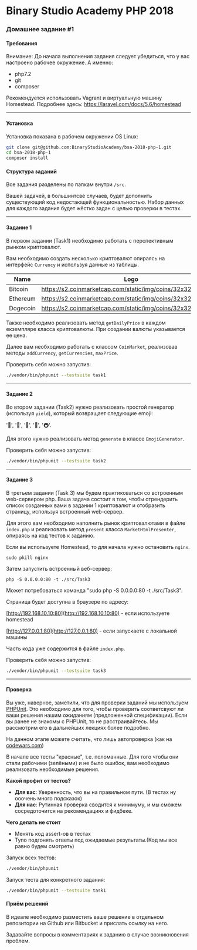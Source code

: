 Binary Studio Academy PHP 2018
====

### Домашнее задание #1

#### Требования

Внимание: До начала выполнения задания следует убедиться, что у вас настроено рабочее окружение.
А именно:
 - php7.2
 - git
 - composer

Рекомендуется использовать Vagrant и виртуальную машину Homestead.
Подробнее здесь: https://laravel.com/docs/5.6/homestead

***

#### Установка

Установка показана в рабочем окружении OS Linux:

```bash
git clone git@github.com:BinaryStudioAcademy/bsa-2018-php-1.git
cd bsa-2018-php-1
composer install
```

#### Структура заданий

Все задания разделены по папкам внутри `/src`.

Вашей задачей, в большинтсве случаев, будет дополнить существующий код недостающей
функциональностью.
Набор данных для каждого задания будет жёстко задан с целью проверки в тестах.

***

#### Задание 1

В первом задании (Task1) необходимо работать с перспективным рынком криптовалют.

Вам необходимо создать несколько криптовалют опираясь на интерфейс `Currency` и используя данные из таблицы.

| Name      | Logo
|-----------|--------------------------------------------------------------|
| Bitcoin   | https://s2.coinmarketcap.com/static/img/coins/32x32/1.png    |
| Ethereum  | https://s2.coinmarketcap.com/static/img/coins/32x32/1027.png |
| Dogecoin  | https://s2.coinmarketcap.com/static/img/coins/32x32/74.png   |

Также необходимо реализовать метод `getDailyPrice` в каждом екземпляре класса криптовалюты. При создании валюты 
указывается ее цена.

Далее вам необходимо работать с классом `CoinMarket`, реализовав методы `addCurrency`, `getCurrencies`, `maxPrice`.

Проверить себя можно запустив:
```bash
./vendor/bin/phpunit --testsuite task1
```

***

#### Задание 2

Во втором задании (Task2) нужно реализовать простой генератор (используя `yield`), который возвращает следующие emoji:

'🚀', '🚃', '🚄', '🚅', '🚇'.

Для этого нужно реализовать метод `generate` в классе `EmojiGenerator`.

Проверить себя можно запустив:
```bash
./vendor/bin/phpunit --testsuite task2
```

***

#### Задание 3

В третьем задании (Task 3) мы будем практиковаться со встроенным web-сервером php.
Ваша задача состоит в том, чтобы отрендерить список созданных вами в задании 1 криптовалют и отобразить страницу,
используя встроенный web-сервер.

Для этого вам необходимо наполнить рынок криптовалютами в файле `index.php` и реализовать метод `present` класса 
`MarketHtmlPresenter`, опираясь на код тестов к заданию.

Если вы используете Homestead, то для начала нужно остановить `nginx`.

```shell
sudo pkill nginx
```
Затем запустить встроенный веб-сервер:

```
php -S 0.0.0.0:80 -t ./src/Task3
```
Мoжет потребоваться команда "sudo php -S 0.0.0.0:80 -t ./src/Task3".

Страница будет доступна в браузере по адресу:  

[http://192.168.10.10:80](http://192.168.10.10:80) - если используете homestead

[http://127.0.0.1:80](http://127.0.0.1:80) - если запускаете с локальной машины

Часть кода уже содержится в файле `index.php`. 

Проверить себя можно запустив:
```bash
./vendor/bin/phpunit --testsuite task3
```

***

#### Проверка

Вы уже, наверное, заметили, что для проверки заданий мы используем [PHPUnit](https://phpunit.de/getting-started.html).
Это необходимо для того, чтобы проверить соответсвуют ли ваши решения нашим ожиданиям (предложенной спецификации).
Если вы ранее не знакомы с PHPUnit, то не расстраивайтесь. Мы рассмотрим его в дальнейших лекциях более подробно.

На данном этапе можете считать, что лишь автопроверка (как на [codewars.com](codewars.com))

В начале все тесты "красные", т.е. поломанные. Для того чтобы они стали рабочими (зелёными) и не было ошибок,
вам необходимо реализовать необходимые решения.

**Какой профит от тестов?**

* **Для вас**: Уверенность, что вы на правильном пути. (В тестах ну ооочень много подсказок)
* **Для нас**: Рутинная проверка сводится к минимуму, и мы сможем сосредоточится на рекомендациях и фидбеке.

**Чего делать не стоит**
* Менять код assert-ов в тестах
* Тупо подгонять ответы под ожидаемые результаты.(Код мы все равно будем смотреть)


Запуск всех тестов:

```bash
./vendor/bin/phpunit
```

Запуск теста для конкретного задания:

```bash
./vendor/bin/phpunit --testsuite task1
```

#### Приём решений

В идеале необходимо разместить ваше решение в отдельном репозитории на Github или Bitbucket
и прислать ссылку на него.

Задавайте вопросы в комментариях к заданию в случае возникновения проблем.